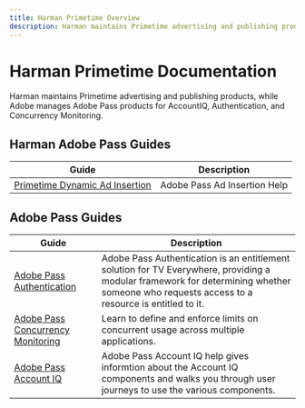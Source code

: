 ```yaml
---
title: Harman Primetime Overview
description: Harman maintains Primetime advertising and publishing products, while Adobe manages Adobe Pass products for AccountIQ, Authentication, and Concurrency Monitoring.
---
```

# Harman Primetime Documentation

<!--
NOTE: Don't change Primetime to Pass in this file. All the stuff that belongs to Harman is still Primetime.
-->

Harman maintains Primetime advertising and publishing products, while Adobe manages Adobe Pass products for AccountIQ, Authentication, and Concurrency Monitoring.

## Harman Adobe Pass Guides

| Guide | Description |
|--- |--- |
|[Primetime Dynamic Ad Insertion](https://experienceleague.adobe.com/docs/primetime/ad-insertion/home.html) | Adobe Pass Ad Insertion Help |

## Adobe Pass Guides

| Guide | Description |
|--- |--- |
|[Adobe Pass Authentication](/help/authentication/home.md) | Adobe Pass Authentication is an entitlement solution for TV Everywhere, providing a modular framework for determining whether someone who requests access to a resource is entitled to it. |
|[Adobe Pass Concurrency Monitoring](/help/concurrency-monitoring/cm-home.md) | Learn to define and enforce limits on concurrent usage across multiple applications.|
|[Adobe Pass Account IQ](/help/accountiq/home.md) | Adobe Pass Account IQ help gives informtion about the Account IQ components and walks you through user journeys to use the various components.|
